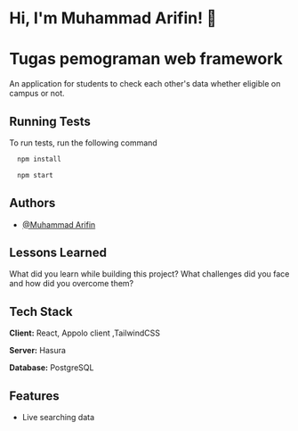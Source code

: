 
# Hi, I'm Muhammad Arifin! 👋


# Tugas pemograman web framework

An application for students to check each other's data whether eligible on campus or not.

## Running Tests

To run tests, run the following command

```bash
  npm install

  npm start
```


## Authors

- [@Muhammad Arifin](https://github.com/Iphint)


## Lessons Learned

What did you learn while building this project? What challenges did you face and how did you overcome them?


## Tech Stack

**Client:** React, Appolo client ,TailwindCSS

**Server:** Hasura

**Database:** PostgreSQL


## Features

- Live searching data

